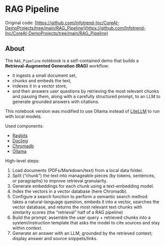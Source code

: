 # RAG Pipeline

Original code: [https://github.com/Infotrend-Inc/CoreAI-DemoProjects/tree/main/RAG_Pipeline](https://github.com/Infotrend-Inc/CoreAI-DemoProjects/tree/main/RAG_Pipeline)

## About

The `RAG_Pipeline` notebook is a self-contained demo that builds a **Retrieval-Augmented Generation (RAG)** workflow:

- it ingests a small document set, 
- chunks and embeds the text, 
- indexes it in a vector store, 
- and then answers user questions by retrieving the most relevant chunks and passing them, along with a carefully structured prompt, to an LLM to generate grounded answers with citations.

This notebook version was modified to use Ollama instead of [LiteLLM](https://www.litellm.ai/) to run with local models.

Used components:

- [Ragbits](https://ragbits.deepsense.ai/)
- [Docling](https://docling-project.github.io/docling/)
- [Chromadb](https://www.trychroma.com/)
- [Ollama](https://www.ollama.com/)

High-level steps:

1. Load documents (PDFs/Markdown/text) from a local data folder.
2. Split (“chunk”) the text into manageable pieces (by tokens, sentences, or paragraphs) to improve retrieval granularity.
3. Generate embeddings for each chunk using a text-embedding model.
4. Index the vectors in a vector database (here Chromadb).
5. Configure a search function to perform a semantic search method: takes a natural-language question, embeds it into a vector, searches the vector database, and returns the most relevant text chunks with similarity scores (the “retrieval” half of a RAG pipeline)
6. Build the prompt: assemble the user query + retrieved chunks into a system/instruction template that asks the model to cite sources and stay within context.
7. Generate an answer with an LLM, grounded by the retrieved context; display answer and source snippets/links.
